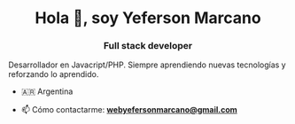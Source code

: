<h1 align="center">Hola 👋, soy Yeferson Marcano</h1>
<h3 align="center">Full stack developer</h3>
<p>Desarrollador en Javacript/PHP. Siempre aprendiendo nuevas tecnologías y reforzando lo aprendido. </p>

- 🇦🇷 Argentina

- 📫 Cómo contactarme: **webyefersonmarcano@gmail.com**
